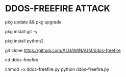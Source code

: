 # DDOS-FREEFIRE ATTACK
pkg update && pkg upgrade

pkg install git -y

pkg install python2

git clone https://github.com/ALUAMINAUM/ddos-freefire

cd ddos-freefire

chmod +x ddos-freefire.py
python ddos-freefire.py



